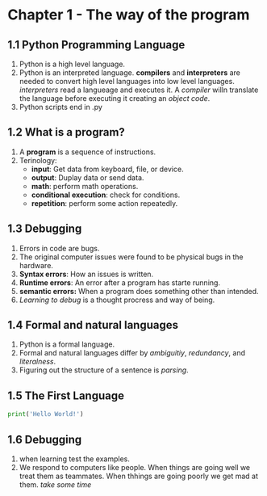# Chapter 1 - The way of the program

## 1.1 Python Programming Language
1. Python is a high level language.
2. Python is an interpreted language. __compilers__ and __interpreters__ are needed to convert high level languages into low level languages. _interpreters_ read a langueage and executes it. A _compiler_ willn translate the language before executing it creating an _object code_. 
3. Python scripts end in .py

## 1.2 What is a program?
1. A __program__ is a sequence of instructions. 
2. Terinology: 
    * __input__: Get data from keyboard, file, or device. 
    * __output__: Duplay data or send data. 
    * __math__: perform math operations. 
    * __conditional execution__: check for conditions. 
    * __repetition__: perform some action repeatedly. 

## 1.3 Debugging
1. Errors in code are bugs. 
2. The original computer issues were found to be physical bugs in the hardware. 
3. __Syntax errors__: How an issues is written. 
4. __Runtime errors__: An error after a program has starte running. 
5. __semantic errors:__ When a program does something other than intended. 
6. _Learning to debug_ is a thought procress and way of being. 

## 1.4 Formal and natural languages
1. Python is a formal language.
2. Formal and natural languages differ by _ambiguitiy_, _redundancy_, and _literalness_.
3. Figuring out the structure of a sentence is _parsing_. 

## 1.5 The First Language
```python
print('Hello World!')
```

## 1.6 Debugging
1. when learning test the examples. 
2. We respond to computers like people. When things are going well we treat them as teammates. When thhings are going poorly we get mad at them. _take some time_





